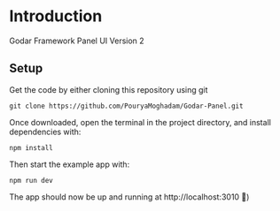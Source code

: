 # Introduction 
Godar Framework Panel UI Version 2

## Setup

Get the code by either cloning this repository using git

```
git clone https://github.com/PouryaMoghadam/Godar-Panel.git
```

Once downloaded, open the terminal in the project directory, and install dependencies with:

```
npm install
```

Then start the example app with:

```
npm run dev
```

The app should now be up and running at http://localhost:3010 🚀)
